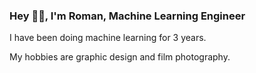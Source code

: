 ### Hey ✌🏻, I'm Roman, Machine Learning Engineer
I have been doing machine learning for 3 years.

My hobbies are graphic design and film photography.
